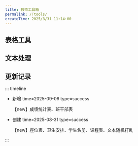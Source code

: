 ```yaml
---
title: 教师工具箱
permalink: /Ttools/
createTime: 2025/8/31 11:14:00
---
```


## 表格工具
<CardGrid>
<LinkCard icon="solar:chair-bold" title="座位表" href="https://www.kdocs.cn/l/cprlUpu3bfnm" />
<LinkCard icon="material-symbols:table-outline" title="课程" href="https://www.kdocs.cn/l/ciHqgeQ0OZ6T" />
<LinkCard icon="wpf:name" title="学生名册" href="https://www.kdocs.cn/l/cntFYjEUiuYB" />
<LinkCard icon="hugeicons:clean" title="卫生安排" href="https://www.kdocs.cn/l/cl2qB14En7pr" />
<LinkCard icon="mingcute:badge-line" title="班干部表" href="https://www.kdocs.cn/l/cqVY8T17KeYs" />
</CardGrid>
<ImageCard
  image="https://s21.ax1x.com/2025/09/06/pV2KZef.jpg"
  title="成绩统计表【点击下载】"
  description="输入小题分，自动计算出总分、平均分、及格红分人数、各分数段人数等，并且小题分和总分会根据得分占比变色。"
  href="https://www.kdocs.cn/l/cctaZgRVS32o"
/>

## 文本处理
<CardGrid>
<LinkCard icon="tabler:arrows-random" title="文本随机打乱" href="https://lzltool.cn/Tools/RandomLines" />
</CardGrid>

## 更新记录

::: timeline

- 新增
  time=2025-09-06 type=success

  【new】成绩统计表、班干部表

- 创建
  time=2025-08-31 type=success

  【new】座位表、卫生安排、学生名册、课程表、文本随机打乱
  
:::